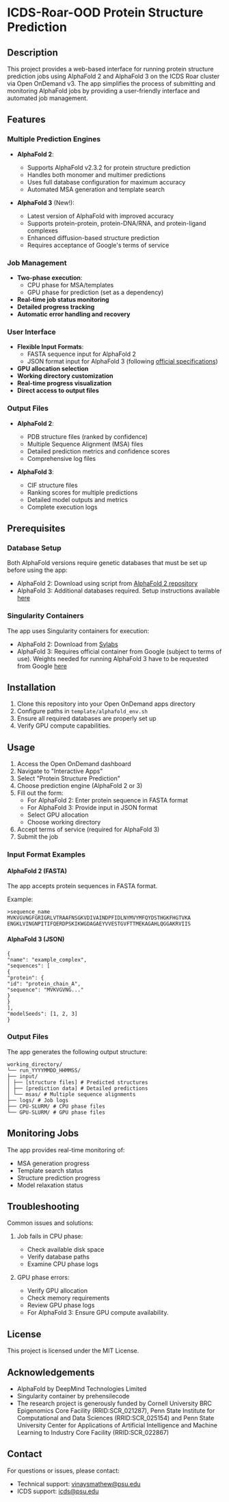 # ICDS-Roar-OOD Protein Structure Prediction

## Description
This project provides a web-based interface for running protein structure prediction jobs using AlphaFold 2 and AlphaFold 3 on the ICDS Roar cluster via Open OnDemand v3. The app simplifies the process of submitting and monitoring AlphaFold jobs by providing a user-friendly interface and automated job management.

## Features

### Multiple Prediction Engines
- **AlphaFold 2**:
  - Supports AlphaFold v2.3.2 for protein structure prediction
  - Handles both monomer and multimer predictions
  - Uses full database configuration for maximum accuracy
  - Automated MSA generation and template search

- **AlphaFold 3** (New!):
  - Latest version of AlphaFold with improved accuracy
  - Supports protein-protein, protein-DNA/RNA, and protein-ligand complexes
  - Enhanced diffusion-based structure prediction
  - Requires acceptance of Google's terms of service

### Job Management
- **Two-phase execution**:
  - CPU phase for MSA/templates
  - GPU phase for prediction (set as a dependency)
- **Real-time job status monitoring**
- **Detailed progress tracking**
- **Automatic error handling and recovery**

### User Interface
- **Flexible Input Formats**:
  - FASTA sequence input for AlphaFold 2
  - JSON format input for AlphaFold 3 (following [official specifications](https://github.com/google-deepmind/alphafold3/blob/main/docs/input.md))
- **GPU allocation selection**
- **Working directory customization**
- **Real-time progress visualization**
- **Direct access to output files**

### Output Files
- **AlphaFold 2**:
  - PDB structure files (ranked by confidence)
  - Multiple Sequence Alignment (MSA) files
  - Detailed prediction metrics and confidence scores
  - Comprehensive log files

- **AlphaFold 3**:
  - CIF structure files
  - Ranking scores for multiple predictions
  - Detailed model outputs and metrics
  - Complete execution logs

## Prerequisites

### Database Setup
Both AlphaFold versions require genetic databases that must be set up before using the app:
- AlphaFold 2: Download using script from [AlphaFold 2 repository](https://github.com/google-deepmind/alphafold)
- AlphaFold 3: Additional databases required. Setup instructions available [here](https://github.com/google-deepmind/alphafold3/blob/main/docs/installation.md)

### Singularity Containers
The app uses Singularity containers for execution:
- AlphaFold 2: Download from [Sylabs](https://cloud.sylabs.io/library/prehensilecode/alphafold_singularity/alphafold)
- AlphaFold 3: Requires official container from Google (subject to terms of use). Weights needed for running AlphaFold 3 have to be requested from Google [here](https://docs.google.com/forms/d/e/1FAIpQLSfWZAgo1aYk0O4MuAXZj8xRQ8DafeFJnldNOnh_13qAx2ceZw/viewform)

## Installation

1. Clone this repository into your Open OnDemand apps directory
2. Configure paths in `template/alphafold_env.sh`
3. Ensure all required databases are properly set up
4. Verify GPU compute capabilities.

## Usage

1. Access the Open OnDemand dashboard
2. Navigate to "Interactive Apps"
3. Select "Protein Structure Prediction"
4. Choose prediction engine (AlphaFold 2 or 3)
5. Fill out the form:
   - For AlphaFold 2: Enter protein sequence in FASTA format
   - For AlphaFold 3: Provide input in JSON format
   - Select GPU allocation
   - Choose working directory
6. Accept terms of service (required for AlphaFold 3)
7. Submit the job

### Input Format Examples

#### AlphaFold 2 (FASTA)
The app accepts protein sequences in FASTA format.

Example:
```
>sequence_name
MVKVGVNGFGRIGRLVTRAAFNSGKVDIVAINDPFIDLNYMVYMFQYDSTHGKFHGTVKA
ENGKLVINGNPITIFQERDPSKIKWGDAGAEYVVESTGVFTTMEKAGAHLQGGAKRVIIS
```

#### AlphaFold 3 (JSON) 

```
{
"name": "example_complex",
"sequences": [
{
"protein": {
"id": "protein_chain_A",
"sequence": "MVKVGVNG..."
}
}
],
"modelSeeds": [1, 2, 3]
}
```


### Output Files
The app generates the following output structure:

```
working_directory/
└── run_YYYYMMDD_HHMMSS/
├── input/
│ ├── [structure files] # Predicted structures
│ ├── [prediction data] # Detailed predictions
│ └── msas/ # Multiple sequence alignments
├── logs/ # Job logs
├── CPU-SLURM/ # CPU phase files
└── GPU-SLURM/ # GPU phase files
```


## Monitoring Jobs
The app provides real-time monitoring of:
- MSA generation progress
- Template search status
- Structure prediction progress
- Model relaxation status

## Troubleshooting
Common issues and solutions:

1. Job fails in CPU phase:
   - Check available disk space
   - Verify database paths
   - Examine CPU phase logs

2. GPU phase errors:
   - Verify GPU allocation
   - Check memory requirements
   - Review GPU phase logs
   - For AlphaFold 3: Ensure GPU compute availability. 

## License
This project is licensed under the MIT License.

## Acknowledgements
- AlphaFold by DeepMind Technologies Limited
- Singularity container by prehensilecode
- The research project is generously funded by Cornell University BRC Epigenomics Core Facility (RRID:SCR_021287), Penn State Institute for Computational and Data Sciences (RRID:SCR_025154) and Penn State University Center for Applications of Artificial Intelligence and Machine Learning to Industry Core Facility (RRID:SCR_022867)

## Contact
For questions or issues, please contact:
- Technical support: vinaysmathew@psu.edu
- ICDS support: icds@psu.edu